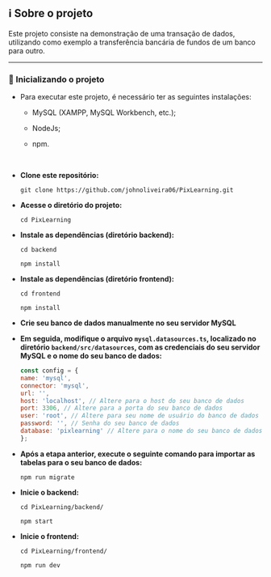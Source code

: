 ## ℹ️ Sobre o projeto

Este projeto consiste na demonstração de uma transação de dados, utilizando como exemplo a transferência bancária de fundos de um banco para outro.

---

### 🎲 Inicializando o projeto

- Para executar este projeto, é necessário ter as seguintes instalações:

  - MySQL (XAMPP, MySQL Workbench, etc.);
  - NodeJs;
  - npm.

    <br/>

- **Clone este repositório:**
  ```shell
  git clone https://github.com/johnoliveira06/PixLearning.git
  ```
- **Acesse o diretório do projeto:**
  ```shell
  cd PixLearning
  ```
- **Instale as dependências (diretório backend):**

  ```shell
  cd backend

  npm install
  ```

- **Instale as dependências (diretório frontend):**

  ```shell
  cd frontend

  npm install
  ```

- **Crie seu banco de dados manualmente no seu servidor MySQL**

- **Em seguida, modifique o arquivo `mysql.datasources.ts`, localizado no diretório `backend/src/datasources`, com as credenciais do seu servidor MySQL e o nome do seu banco de dados:**

  ```Javascript
  const config = {
  name: 'mysql',
  connector: 'mysql',
  url: '',
  host: 'localhost', // Altere para o host do seu banco de dados
  port: 3306, // Altere para a porta do seu banco de dados
  user: 'root', // Altere para seu nome de usuário do banco de dados
  password: '', // Senha do seu banco de dados
  database: 'pixlearning' // Altere para o nome do seu banco de dados criado anteriormente
  };

  ```

- **Após a etapa anterior, execute o seguinte comando para importar as tabelas para o seu banco de dados:**

  ```shell
  npm run migrate
  ```

- **Inicie o backend:**

  ```shell
  cd PixLearning/backend/

  npm start
  ```

- **Inicie o frontend:**

  ```shell
  cd PixLearning/frontend/

  npm run dev
  ```
